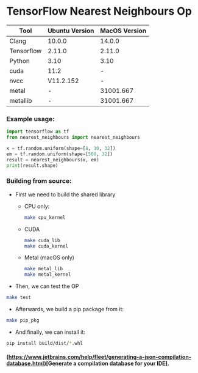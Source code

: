 # TensorFlow Nearest Neighbours Op


| Tool       | Ubuntu Version | MacOS Version       |
|------------|----------------|---------------------|
| Clang      | 10.0.0         | 14.0.0              |
| Tensorflow | 2.11.0         | 2.11.0              |
| Python     | 3.10           | 3.10                |
| cuda       | 11.2           | -                   | 
| nvcc       | V11.2.152      | -                   | 
| metal      | -              | 31001.667           | 
| metallib   | -              | 31001.667           |                                             

### Example usage:

```python
import tensorflow as tf
from nearest_neighbours import nearest_neighbours

x = tf.random.uniform(shape=[8, 10, 32])
em = tf.random.uniform(shape=[500, 32])
result = nearest_neighbours(x, em)
print(result.shape)
```

### Building from source:
- First we need to build the shared library
  - CPU only:
    ```bash
    make cpu_kernel
    ```
  - CUDA 
    ```bash
    make cuda_lib
    make cuda_kernel
    ```
  - Metal (macOS only)
    ```bash
    make metal_lib
    make metal_kernel
    ```
    
- Then, we can test the OP
```bash
make test
```
- Afterwards, we build a pip package from it:
```bash
make pip_pkg
```
- And finally, we can install it: 
```bash
pip install build/dist/*.whl 
```

#### (https://www.jetbrains.com/help/fleet/generating-a-json-compilation-database.html)[Generate a compilation database for your IDE].